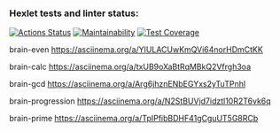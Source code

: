 ### Hexlet tests and linter status:
[![Actions Status](https://github.com/Tka4enkoKV/frontend-project-44/workflows/hexlet-check/badge.svg)](https://github.com/Tka4enkoKV/frontend-project-44/actions)
[![Maintainability](https://api.codeclimate.com/v1/badges/2cde5fd0ccb5f547afb6/maintainability)](https://codeclimate.com/github/Tka4enkoKV/frontend-project-44/maintainability)
[![Test Coverage](https://api.codeclimate.com/v1/badges/2cde5fd0ccb5f547afb6/test_coverage)](https://codeclimate.com/github/Tka4enkoKV/frontend-project-44/test_coverage)

brain-even
https://asciinema.org/a/YIULACUwKmQVi64norHDmCtKK

brain-calc
https://asciinema.org/a/txUB9oXaBtRqMBkQ2Vfrgh3oa

brain-gcd 
https://asciinema.org/a/Arg6jhznENbEGYxs2yTuTPnhl

brain-progression
https://asciinema.org/a/N2StBUVjd7idztl10R2T6vk6q

brain-prime
https://asciinema.org/a/TpIPfibBDHF41gCguUT5G8RCb